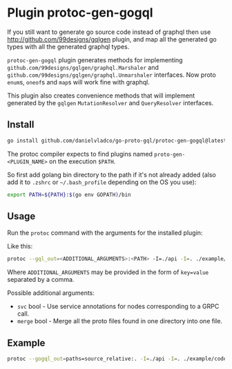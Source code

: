 # Plugin protoc-gen-gogql

If you still want to generate go source code instead of graphql then use
http://github.com/99designs/gqlgen plugin, and map all the generated go types with all the generated graphql types.

`protoc-gen-gogql` plugin generates methods for implementing
`github.com/99designs/gqlgen/graphql.Marshaler` and `github.com/99designs/gqlgen/graphql.Unmarshaler` interfaces. Now proto `enum`s, `oneof`s and `map`s will work fine with graphql.

This plugin also creates convenience methods that will implement generated by the `gqlgen` `MutationResolver` and `QueryResolver` interfaces.

## Install

```sh
go install github.com/danielvladco/go-proto-gql/protoc-gen-gogql@latest
```

The protoc compiler expects to find plugins named `proto-gen-<PLUGIN_NAME>` on the execution `$PATH`. 

So first add golang bin directory to the path if it's not already added (also add it to `.zshrc` or `~/.bash_profile` depending on the OS you use):

```sh
export PATH=${PATH}:$(go env GOPATH)/bin
```

## Usage
Run the `protoc` command with the arguments for the installed plugin:

Like this:

```sh
protoc --gql_out=<ADDITIONAL_ARGUMENTS>:<PATH> -I=./api -I=. ./example/codegen/api/pb/*.proto
```

Where `ADDITIONAL_ARGUMENTS` may be provided in the form of `key=value` separated by a comma.

Possible additional arguments:
- `svc` bool - Use service annotations for nodes corresponding to a GRPC call.
- `merge` bool - Merge all the proto files found in one directory into one file.

## Example
```sh
protoc --gogql_out=paths=source_relative:. -I=./api -I=. ./example/codegen/api/pb/*.proto
```

